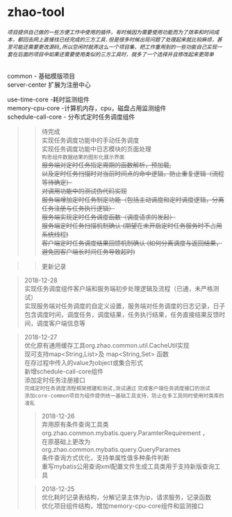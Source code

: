 # zhao-tool

###### `项目提供自己做的一些方便工作中使用的插件，有时候因为需要使用功能而为了效率和时间成本，都回去网上直接找已经完成的三方工具.但是很多时候出现问题了处理起来就比较麻烦，甚至可能还需要更改源码,所以空闲时就弄这么一个项目集，把工作重用到的一些功能自己实现一套在后面的项目中如果还需要使用类似的三方工具时，就多了一个选择并且修改起来更简单`    

common - 基础模版项目  
server-center 扩展为注册中心  
    
use-time-core -耗时监测组件  
memory-cpu-core -计算机内存，cpu，磁盘占用监测组件  
schedule-call-core - 分布式定时任务调度组件  

>>待完成  
	实现任务调度功能中的手动任务调度  
	实现任务调度功能中日志模块的页面处理  
	`构思组件数据结果的图形化展示界面`  
	~~服务端对定时任务指定周期的函数解析，预加载,~~    
	~~以及定时任务扫描时对当前时间点的命中逻辑，防止重复逻辑（流程等待确定）~~    
	~~对调用功能中的测试伪代码实现~~    
	~~服务端增加定时任务制定功能（包括主动调度和定时调度逻辑，分离任务注册与任务执行逻辑）~~    
	~~服务端实现定时任务调度函数（调度请求的发起）~~     
	~~服务端定时任务扫描机制确认 (期望在未开启定时任务服务时不占用系统线程)~~     
	~~客户端定时任务调度结果回馈机制确认 (如何分离调度与返回结果，避免因客户端长时间任务导致超时)~~      
  
  
>>更新记录  
  
>2018-12-28  
	实现任务调度组件客户端和服务端初步处理逻辑及流程（已通，未严格测试）  
	实现服务端对任务调度的自定义设置，服务端对任务调度的日志记录，日子包含调度时间，调度任务，调度结果，任务执行结果，任务直接结果反馈时间，调度客户端信息等  
	
>2018-12-27  
	优化原有通用缓存工具org.zhao.common.util.CacheUtil实现  
	现可支持map<String,List<Object>>及 map<String,Set<Object>> 函数  
	在存过程中传入的value为object或集合形式  
	新增schedule-call-core组件  
	添加定时任务注册接口  
	`完成定时任务调度流程框架搭建和测试,测试通过` 
	`完成客户端任务调度接口的测试`  
	`添加core-common项目为组件提供统一基础工具支持，防止在多工具同时使用时类库的凌乱`  
	
>2018-12-26  
	弃用原有条件查询工具类  
	org.zhao.common.mybatis.query.ParamterRequirement ，  
	在原基础上更改为  
	org.zhao.common.mybatis.query.QueryParames  
	条件查询方式优化，支持单属性值多种条件判断  
	重写mybatis公用查询xml配置文件生成工具类用于支持新版查询工具  
	  
  
>2018-12-25  
	优化耗时记录表结构，分解记录主体为ip，请求服务，记录函数  
	优化项目组件结构，增加memory-cpu-core组件和监测接口
